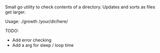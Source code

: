 Small go utility to check contents of a directory. Updates and sorts as files get larger.


Usage:
./growth /your/dir/here/


TODO:
* Add error checking
* Add a arg for sleep / loop time